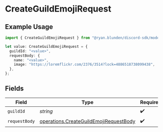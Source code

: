 # CreateGuildEmojiRequest

## Example Usage

```typescript
import { CreateGuildEmojiRequest } from "@ryan.blunden/discord-sdk/models/operations";

let value: CreateGuildEmojiRequest = {
  guildId: "<value>",
  requestBody: {
    name: "<value>",
    image: "https://loremflickr.com/2376/3514?lock=4886518738099438",
  },
};
```

## Fields

| Field                                                                                            | Type                                                                                             | Required                                                                                         | Description                                                                                      |
| ------------------------------------------------------------------------------------------------ | ------------------------------------------------------------------------------------------------ | ------------------------------------------------------------------------------------------------ | ------------------------------------------------------------------------------------------------ |
| `guildId`                                                                                        | *string*                                                                                         | :heavy_check_mark:                                                                               | N/A                                                                                              |
| `requestBody`                                                                                    | [operations.CreateGuildEmojiRequestBody](../../models/operations/createguildemojirequestbody.md) | :heavy_check_mark:                                                                               | N/A                                                                                              |